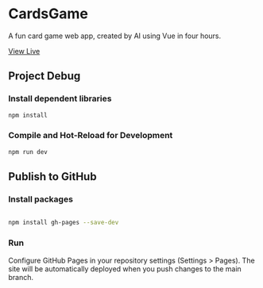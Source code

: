 # CardsGame

A fun card game web app, created by AI using Vue in four hours.

[View Live](https://junqiaoduan.github.io/CardGame/)

## Project Debug

### Install dependent libraries

```sh
npm install
```

### Compile and Hot-Reload for Development

```sh
npm run dev
```

## Publish to GitHub

### Install packages

```sh

npm install gh-pages --save-dev

```

### Run

Configure GitHub Pages in your repository settings (Settings > Pages). The site will be automatically deployed when you push changes to the main branch.
